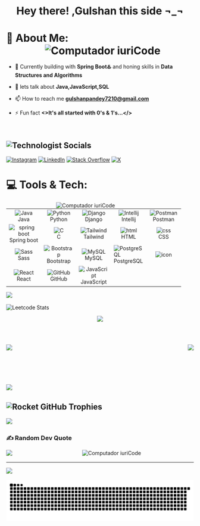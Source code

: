 <h1 align="center">Hey there! ,Gulshan this side ¬_¬</h1>
</hr>


# 🧮 About Me: <img src="https://raw.githubusercontent.com/MicaelliMedeiros/micaellimedeiros/master/image/computer-illustration.png" min-width="400px" max-width="400px" width="400px" align="right" alt="Computador iuriCode">

</br>

- 🌱 Currently building with **Spring Boot♨️** and honing skills in **Data Structures and Algorithms**


- 💬 lets talk about **Java,JavaScript,SQL**

- 📫 How to reach me **gulshanpandey7210@gmail.com**

- ⚡ Fun fact **<>It's all started with 0's & 1's...</>**

</br>

## <img src="https://raw.githubusercontent.com/Tarikul-Islam-Anik/Animated-Fluent-Emojis/master/Emojis/People/Technologist.png" alt="Technologist" width="30" height="30" /> Socials

[![Instagram](https://img.shields.io/badge/Instagram-%23E4405F.svg?logo=Instagram&logoColor=white)](https://instagram.com/g_u_l_s_h_a_n.__) [![LinkedIn](https://img.shields.io/badge/LinkedIn-%230077B5.svg?logo=linkedin&logoColor=white)](https://linkedin.com/in/gulshan-pandey) [![Stack Overflow](https://img.shields.io/badge/-Stackoverflow-FE7A16?logo=stack-overflow&logoColor=white)](https://stackoverflow.com/users/gulshan-pandey) [![X](https://img.shields.io/badge/X-black.svg?logo=X&logoColor=white)](https://x.com/@gulshanpandey72) 


# 💻 Tools & Tech: 
<img src="https://user-images.githubusercontent.com/74038190/212750996-938b257b-266c-45a7-9af7-655341c0f58b.gif" min-width="370px" max-width="370px" width="370px" align="right" alt="Computador iuriCode">
 
 <table align="center">
  <tr>
    
   <td align="center" width="80">
      <img src="https://techstack-generator.vercel.app/java-icon.svg" alt="Java" width="50" height="50" />
      <br>Java
    </td>
    <td align="center" width="80">
      <img src="https://techstack-generator.vercel.app/python-icon.svg" alt="Python" width="50" height="50" />
      <br>Python
    </td>
    <td align="center" width="80">
      <img src="https://techstack-generator.vercel.app/django-icon.svg" alt="Django" width="50" height="50" />
      <br>Django
    </td>
    <td align="center" width="80">
      <img src="https://user-images.githubusercontent.com/25181517/192108890-200809d1-439c-4e23-90d3-b090cf9a4eea.png" alt="Intellij" width="50" height="50" />
      <br>Intellij
    </td>
    <td align="center" width="80">
      <img src="https://user-images.githubusercontent.com/25181517/192109061-e138ca71-337c-4019-8d42-4792fdaa7128.png" alt="Postman" width="50" height="50" />
      <br>Postman
    </td>
</tr>
<tr>
    <td align="center" width="80">
      <img src="https://user-images.githubusercontent.com/25181517/183891303-41f257f8-6b3d-487c-aa56-c497b880d0fb.png" alt="spring boot" width="50" height="50" />
      <br>Spring boot
    </td>
    <td align="center" width="80">
      <img src="https://user-images.githubusercontent.com/25181517/192106070-46255bcf-65e6-4c6b-a296-bf8d0d8fb2a7.png" alt="C" width="50" height="50" />
      <br>C
    </td>
    <td align="center" width="80">
      <img src="https://skillicons.dev/icons?i=tailwind" width="45" height="50" alt="Tailwind" />
      <br>Tailwind
    </td>
    <td align="center" width="80">
      <img src="https://skillicons.dev/icons?i=html" width="45" height="50" alt="html" />
      <br>HTML
    </td>
    <td align="center" width="80">
      <img src="https://skillicons.dev/icons?i=css" width="45" height="50" alt="css" />
      <br>CSS
    </td>
</tr>
<tr>
    <td align="center" width="80">
      <img src="https://techstack-generator.vercel.app/sass-icon.svg" alt="Sass" width="50" height="50" />
      <br>Sass
    </td>
    <td align="center" width="80">
      <img src="https://skillicons.dev/icons?i=bootstrap" width="45" height="50" alt="Bootstrap" />
      <br>Bootstrap
    </td>
    <td align="center" width="80">
      <img src="https://techstack-generator.vercel.app/mysql-icon.svg" alt="MySQL" width="50" height="50" />
      <br>MySQL
    </td>
    <td >
      <img src="https://skillicons.dev/icons?i=postgres" width="45" height="50" alt="PostgreSQL" />
      <br>PostgreSQL
    </td>
    <td align="center" width="80">
      <img src="https://techstack-generator.vercel.app/prettier-icon.svg" alt="icon" width="65" height="50" />
    </td>
</tr>
    <td align="center" width="80">
      <img src="https://techstack-generator.vercel.app/react-icon.svg" alt="React" width="50" height="50" />
      <br>React
    </td>
    <td align="center" width="80">
      <img src="https://techstack-generator.vercel.app/github-icon.svg" alt="GitHub" width="64" height="50" />
      <br>GitHub
    </td>
    <td align="center" width="80">
      <img src="https://techstack-generator.vercel.app/js-icon.svg" alt="JavaScript" width="64" height="50" />
      <br>JavaScript
    </td>
</table>



 ![](https://i.imgur.com/waxVImv.png)

 
![Leetcode Stats](https://leetcard.jacoblin.cool/_leetcoder__?theme=transparent)
 
<div style="display: flex; justify-content: space-between; align-items: center;">
  <img src="https://github-readme-streak-stats.herokuapp.com/?user=gulshan-pandey&theme=blue-green&hide_border=false" style="max-height: 100%; max-width: 100%;">
  <img height="170em" src="https://github-readme-stats.vercel.app/api/top-langs/?username=gulshan-pandey&theme=radical&border_color=30A3DC&title_color=F99FFFF&text_color=FFF&include_all_commits=false&count_private=false&layout=compact" style="max-height: 100%; max-width: 100%;">
  <img src="https://github-readme-stats.vercel.app/api?username=gulshan-pandey&theme=transparent&bg_color=000&border_color=30A3DC&show_icons=true&icon_color=30A3DC&title_color=E94D5F&text_color=FFF" style="max-height: 100%; max-width: 100%;">
</div>


 ![](https://i.imgur.com/waxVImv.png)

 
## <img src="https://raw.githubusercontent.com/Tarikul-Islam-Anik/Animated-Fluent-Emojis/master/Emojis/Travel%20and%20places/Rocket.png" alt="Rocket" width="30" height="30" /> GitHub Trophies
![](https://github-profile-trophy.vercel.app/?username=gulshan-pandey&theme=radical&no-frame=false&no-bg=true&margin-w=4)

### ✍️ Random Dev Quote
<img src="https://user-images.githubusercontent.com/74038190/212259363-d40b7a35-375b-470c-b4e2-2d9cb8ac706c.png" min-width="400px" max-width="300px" width="300px" align="right" alt="Computador iuriCode">

![](https://quotes-github-readme.vercel.app/api?type=vetical&theme=tokyonight)



---
[![](https://visitcount.itsvg.in/api?id=gulshan-pandey&icon=2&color=9)](https://visitcount.itsvg.in)

![Snake animation](https://github.com/GabrielaSinastre/GabrielaSinastre/blob/output/github-contribution-grid-snake.svg)





